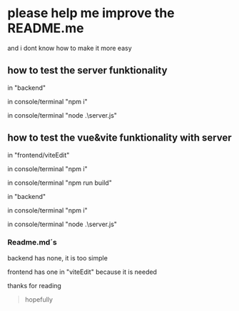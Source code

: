# please help me improve the README.me
and i dont know how to make it more easy
 
## how to test the server funktionality
in "backend"

in console/terminal "npm i"

in console/terminal "node .\server.js"

## how to test the vue&vite funktionality with server
in "frontend/viteEdit"

in console/terminal "npm i"

in console/terminal "npm run build"



in "backend"

in console/terminal "npm i"

in console/terminal "node .\server.js"



### Readme.md´s
backend has none, it is too simple

frontend has one in "viteEdit" because it is needed



thanks for reading 
> hopefully
